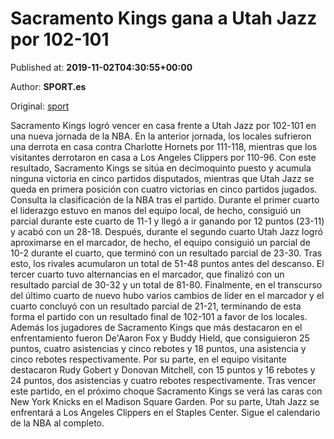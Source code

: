 
# Sacramento Kings gana a Utah Jazz por 102-101

Published at: **2019-11-02T04:30:55+00:00**

Author: **SPORT.es**

Original: [sport](https://www.sport.es/es/noticias/nba/sacramento-kings-gana-a-utah-jazz-por-102-101-7711103)

Sacramento Kings logró vencer en casa frente a Utah Jazz por 102-101 en una nueva jornada de la NBA. En la anterior jornada, los locales sufrieron una derrota en casa contra Charlotte Hornets por 111-118, mientras que los visitantes derrotaron en casa a Los Angeles Clippers por 110-96. Con este resultado, Sacramento Kings se sitúa en decimoquinto puesto y acumula ninguna victoria en cinco partidos disputados, mientras que Utah Jazz se queda en primera posición con cuatro victorias en cinco partidos jugados. Consulta la clasificación de la NBA tras el partido.
Durante el primer cuarto el liderazgo estuvo en manos del equipo local, de hecho, consiguió un parcial durante este cuarto de 11-1 y llegó a ir ganando por 12 puntos (23-11) y acabó con un 28-18. Después, durante el segundo cuarto Utah Jazz logró aproximarse en el marcador, de hecho, el equipo consiguió un parcial de 10-2 durante el cuarto, que terminó con un resultado parcial de 23-30. Tras esto, los rivales acumularon un total de 51-48 puntos antes del descanso.
El tercer cuarto tuvo alternancias en el marcador, que finalizó con un resultado parcial de 30-32 y un total de 81-80. Finalmente, en el transcurso del último cuarto de nuevo hubo varios cambios de líder en el marcador y el cuarto concluyó con un resultado parcial de 21-21, terminando de esta forma el partido con un resultado final de 102-101 a favor de los locales.
Además los jugadores de Sacramento Kings que más destacaron en el enfrentamiento fueron De'Aaron Fox y Buddy Hield, que consiguieron 25 puntos, cuatro asistencias y cinco rebotes y 18 puntos, una asistencia y cinco rebotes respectivamente. Por su parte, en el equipo visitante destacaron Rudy Gobert y Donovan Mitchell, con 15 puntos y 16 rebotes y 24 puntos, dos asistencias y cuatro rebotes respectivamente.
Tras vencer este partido, en el próximo choque Sacramento Kings se verá las caras con New York Knicks en el Madison Square Garden. Por su parte, Utah Jazz se enfrentará a Los Angeles Clippers en el Staples Center. Sigue el calendario de la NBA al completo.
